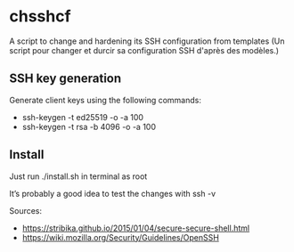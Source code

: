 # chsshcf
A script to change and hardening its SSH configuration from templates
(Un script pour changer et durcir sa configuration SSH d'après des modèles.)

## SSH key generation
Generate client keys using the following commands:
* ssh-keygen -t ed25519 -o -a 100
* ssh-keygen -t rsa -b 4096 -o -a 100

## Install
Just run ./install.sh in terminal as root

It’s probably a good idea to test the changes with ssh -v

Sources:
* https://stribika.github.io/2015/01/04/secure-secure-shell.html
* https://wiki.mozilla.org/Security/Guidelines/OpenSSH
